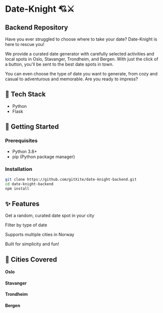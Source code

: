 # Date-Knight 💘⚔️
## Backend Repository
Have you ever struggled to choose where to take your date? Date-Knight is here to rescue you!

We provide a curated date generator with carefully selected activities and local spots in Oslo, Stavanger, Trondheim, and Bergen.
With just the click of a button, you'll be sent to the best date spots in town.

You can even choose the type of date you want to generate, from cozy and casual to adventurous and memorable.
Are you ready to impress?

## 🔧 Tech Stack
- Python
- Flask

## 🚀 Getting Started

### Prerequisites
- Python 3.8+
- pip (Python package manager)

### Installation
```bash
git clone https://github.com/gitXite/date-knight-backend.git
cd date-knight-backend
npm install
```

## ✨ Features
Get a random, curated date spot in your city

Filter by type of date

Supports multiple cities in Norway

Built for simplicity and fun!

## 📍 Cities Covered
#### Oslo

#### Stavanger

#### Trondheim

#### Bergen
